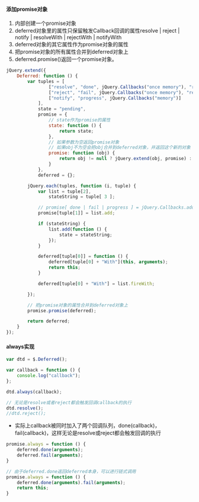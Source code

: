 #### 添加promise对象

1. 内部创建一个promise对象
2. deferred对象里的属性只保留触发Callback回调的属性resolve | reject | notify | resolveWith | rejectWith | notifyWith
3. deferred对象的其它属性作为promise对象的属性
4. 把promise对象的所有属性合并到deferred对象上
5. deferred.promise()返回一个promise对象。

```javascript
jQuery.extend({
	Deferred: function () {
		var tuples = [
				["resolve", "done", jQuery.Callbacks("once memory"), "resolved"],
				["reject", "fail", jQuery.Callbacks("once memory"), "rejected"],
				["notify", "progress", jQuery.Callbacks("memory")]
			],
			state = "pending",
			promise = {
				// state作为promise的属性
				state: function () {
					return state;
				},
				// 如果参数为空返回promise对象
				// 如果obj不为空会把obj合并到deferred对象，并返回这个新的对象
				promise: function (obj) {
					return obj != null ? jQuery.extend(obj, promise) : promise;
				}
			},
			deferred = {};

		jQuery.each(tuples, function (i, tuple) {
			var list = tuple[2],
				stateString = tuple[ 3 ];

			// promise[ done | fail | progress ] = jQuery.Callbacks.add
			promise[tuple[1]] = list.add;

			if (stateString) {
				list.add(function () {
					state = stateString;
				});
			}

			deferred[tuple[0]] = function () {
				deferred[tuple[0] + "With"](this, arguments);
				return this;
			}

			deferred[tuple[0] + "With"] = list.fireWith;

		});

		// 把promise对象的属性合并到deferred对象上
		promise.promise(deferred);

		return deferred;
	}
});
```

#### always实现

```javascript
var dtd = $.Deferred();

var callback = function () {
	console.log("callback");
};

dtd.always(callback);

// 无论是resolve或者reject都会触发回调callback的执行
dtd.resolve();
//dtd.reject();
```

* 实际上callback被同时加入了两个回调队列，done(callback)，fail(callback)，这样无论是resolve或reject都会触发回调的执行

```javascript
promise.always = function () {
	deferred.done(arguments);
	deferred.fail(arguments);
}

// 由于deferred.done返回deferred本身，可以进行链式调用
promise.always = function () {
	deferred.done(arguments).fail(arguments);
	return this;
}
```



